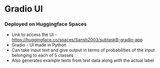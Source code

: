 # Gradio UI
### Deployed on Huggingface Spaces
* Link to access the UI - https://huggingface.co/spaces/Sansh2003/subtaskB-gradio-app
* Gradio - UI made in Python
* Can take input text and give output in terms of probabilities of the input belonging to each of 5 classes
* Also generates example texts from test data along with the actual label
